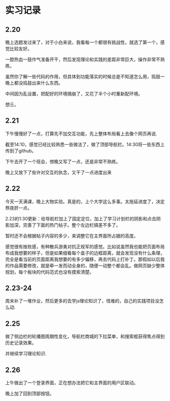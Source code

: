 # 实习记录

## 2.20
晚上选题发过来了，对于小白来说，我看每一个都很有挑战性，就选了第一个，感觉比较友好。

一腔热血一鼓作气准备开干，然后发现理论和实践的差距非常巨大，操作非常不熟练。

虽然你了解一些代码的作用，但具体到功能落实的时候总是不知道怎么用，捣鼓一晚上都没捣鼓出来什么东西。

中间因为乱设置，把配好的环境搞崩了，又花了半个小时重新配环境。

想亖。

## 2.21
下午慢慢好了一点，打算先不加交互功能，先上整体布局看上去像个网页再说.

截至14:10，感觉已经比较熟悉一些做法了，做了顶部导航栏。14:30将一些东西上传到了github。

下午去开了一个班会，傍晚又写了一点，还是非常不熟练。

晚上又放下了些许对交互的执念，又干了一点进度出来

## 2.22
今天一天满课，晚上大物实验。真是的，上个大学这么多事。太拖延进度了，决定熬夜肝一点。

2.23的1:30更新：给导航栏加上了固定定位，加上了学习计划栏的阴影和点击阴影加深，完善了下面的热门帖子。整个左边栏搞差不多了。

暂时还不会根据帖子内容的多少，来调整它在主界面所占据的高度。

感觉很有挫败感，有种散兵游勇对抗正规军的感觉。比如说虽然我也能把页面布局布成我想要的样子，但是如果细看每个盒子的边框距离，就会发现没有什么条理，完全是看当前的页面距离我想要的有多少偏移，再去代码上打补丁。那假如以后我的作品需要修改，就是牵一发而动全身的，随便一动整个都会乱。做网页缺少整体规划，每个板块的代码范式也没有摸索清楚。

## 2.23-24
周末补了一堆作业，然后更多的去学js理论知识了，怪难的，自己的实践项目没怎么动.

## 2.25
做了侧边栏的轮播图周期性变化，导航栏商城的下拉菜单，和搜索框获得焦点得到历史记录效果。

并继续学习理论知识.

## 2.26
上午做出了一个登录界面，正在想办法把它和主界面的用户区联动。

晚上加了回到顶部按钮。

